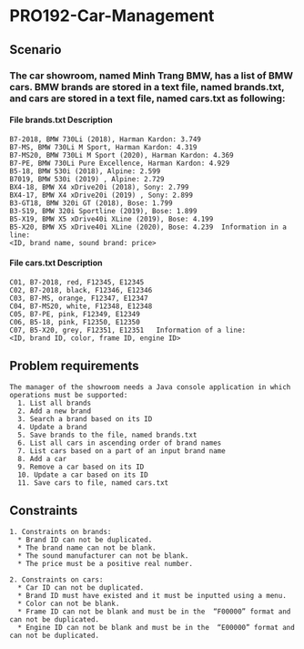 # PRO192-Car-Management

## Scenario
### The car showroom, named Minh Trang BMW, has a list of BMW cars. BMW brands are stored in a text file, named brands.txt, and cars are stored in a text file, named cars.txt as following:
#### File brands.txt	Description
```
B7-2018, BMW 730Li (2018), Harman Kardon: 3.749
B7-MS, BMW 730Li M Sport, Harman Kardon: 4.319
B7-MS20, BMW 730Li M Sport (2020), Harman Kardon: 4.369
B7-PE, BMW 730Li Pure Excellence, Harman Kardon: 4.929
B5-18, BMW 530i (2018), Alpine: 2.599
B7019, BMW 530i (2019) , Alpine: 2.729
BX4-18, BMW X4 xDrive20i (2018), Sony: 2.799
BX4-17, BMW X4 xDrive20i (2019) , Sony: 2.899
B3-GT18, BMW 320i GT (2018), Bose: 1.799
B3-S19, BMW 320i Sportline (2019), Bose: 1.899
B5-X19, BMW X5 xDrive40i XLine (2019), Bose: 4.199
B5-X20, BMW X5 xDrive40i XLine (2020), Bose: 4.239	Information in a line:
<ID, brand name, sound brand: price>
```
#### File cars.txt	Description
```
C01, B7-2018, red, F12345, E12345
C02, B7-2018, black, F12346, E12346
C03, B7-MS, orange, F12347, E12347
C04, B7-MS20, white, F12348, E12348
C05, B7-PE, pink, F12349, E12349 
C06, B5-18, pink, F12350, E12350
C07, B5-X20, grey, F12351, E12351	Information of a line:
<ID, brand ID, color, frame ID, engine ID>
```

## Problem requirements
```
The manager of the showroom needs a Java console application in which operations must be supported:
  1. List all brands
  2. Add a new brand
  3. Search a brand based on its ID
  4. Update a brand
  5. Save brands to the file, named brands.txt
  6. List all cars in ascending order of brand names
  7. List cars based on a part of an input brand name
  8. Add a car
  9. Remove a car based on its ID
  10. Update a car based on its ID
  11. Save cars to file, named cars.txt
```

## Constraints
```
1. Constraints on brands:
  * Brand ID can not be duplicated.
  * The brand name can not be blank.
  * The sound manufacturer can not be blank.
  *	The price must be a positive real number.

2. Constraints on cars:
  * Car ID can not be duplicated.
  * Brand ID must have existed and it must be inputted using a menu.
  * Color can not be blank.
  * Frame ID can not be blank and must be in the  “F00000” format and can not be duplicated.
  * Engine ID can not be blank and must be in the  “E00000” format and can not be duplicated.
```

